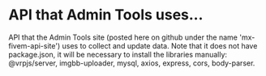 # API that Admin Tools uses...

API that the Admin Tools site (posted here on github under the name 'mx-fivem-api-site') uses to collect and update data.
Note that it does not have package.json, it will be necessary to install the libraries manually: @vrpjs/server, imgbb-uploader, mysql, axios, express, cors, body-parser.
